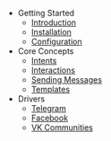 * Getting Started
    * [Introduction](/introduction)
    * [Installation](/installation)
    * [Configuration](/configuration)
* Core Concepts
    * [Intents](/intents)
    * [Interactions](/interactions)
    * [Sending Messages](/sending-messages)
    * [Templates](/templates)
* Drivers
    * [Telegram](/drivers/telegram)
    * [Facebook](/drivers/facebook)
    * [VK Communities](/drivers/vk-communities)    